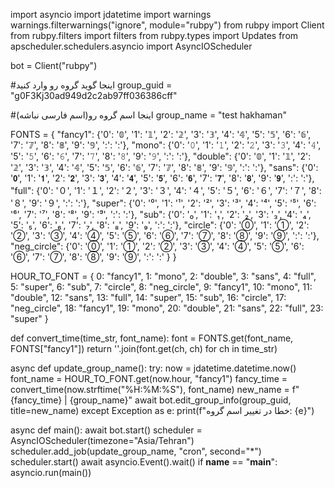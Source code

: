 import asyncio
import jdatetime
import warnings
warnings.filterwarnings("ignore", module="rubpy")
from rubpy import Client
from rubpy.filters import filters
from rubpy.types import Updates
from apscheduler.schedulers.asyncio import AsyncIOScheduler

bot = Client("rubpy")

#اینجا گوید گروه رو وارد کنید
group_guid = "g0F3Kj30ad949d2c2ab97ff036386cff"

#اینجا اسم گروه رو(اسم فارسی نباشه)
group_name = "test hakhaman"

FONTS = {
    "fancy1": {'0': '𝟘', '1': '𝟙', '2': '𝟚', '3': '𝟛', '4': '𝟜', '5': '𝟝', '6': '𝟞', '7': '𝟟', '8': '𝟠', '9': '𝟡', ':': ':'},
    "mono": {'0': '𝟶', '1': '𝟷', '2': '𝟸', '3': '𝟹', '4': '𝟺', '5': '𝟻', '6': '𝟼', '7': '𝟽', '8': '𝟾', '9': '𝟿', ':': ':'},
    "double": {'0': '𝟘', '1': '𝟙', '2': '𝟚', '3': '𝟛', '4': '𝟜', '5': '𝟝', '6': '𝟞', '7': '𝟟', '8': '𝟠', '9': '𝟡', ':': ':'},
    "sans": {'0': '𝟬', '1': '𝟭', '2': '𝟮', '3': '𝟯', '4': '𝟰', '5': '𝟱', '6': '𝟲', '7': '𝟳', '8': '𝟴', '9': '𝟵', ':': ':'},
    "full": {'0': '０', '1': '１', '2': '２', '3': '３', '4': '４', '5': '５', '6': '６', '7': '７', '8': '８', '9': '９', ':': ':'},
    "super": {'0': '⁰', '1': '¹', '2': '²', '3': '³', '4': '⁴', '5': '⁵', '6': '⁶', '7': '⁷', '8': '⁸', '9': '⁹', ':': ':'},
    "sub": {'0': '₀', '1': '₁', '2': '₂', '3': '₃', '4': '₄', '5': '₅', '6': '₆', '7': '₇', '8': '₈', '9': '₉', ':': ':'},
    "circle": {'0': '⓪', '1': '①', '2': '②', '3': '③', '4': '④', '5': '⑤', '6': '⑥', '7': '⑦', '8': '⑧', '9': '⑨', ':': ':'},
    "neg_circle": {'0': '⓪', '1': '①', '2': '②', '3': '③', '4': '④', '5': '⑤', '6': '⑥', '7': '⑦', '8': '⑧', '9': '⑨', ':': ':'
}
}

HOUR_TO_FONT = {
    0: "fancy1", 1: "mono", 2: "double", 3: "sans", 4: "full", 5: "super",
    6: "sub", 7: "circle", 8: "neg_circle", 9: "fancy1", 10: "mono", 11: "double",
    12: "sans", 13: "full", 14: "super", 15: "sub", 16: "circle", 17: "neg_circle",
    18: "fancy1", 19: "mono", 20: "double", 21: "sans", 22: "full", 23: "super"
}

def convert_time(time_str, font_name):
    font = FONTS.get(font_name, FONTS["fancy1"])
    return ''.join(font.get(ch, ch) for ch in time_str)

async def update_group_name():
    try:
        now = jdatetime.datetime.now()
        font_name = HOUR_TO_FONT.get(now.hour, "fancy1")
        fancy_time = convert_time(now.strftime("%H:%M:%S"), font_name)
        new_name = f"{fancy_time} | {group_name}"
        await bot.edit_group_info(group_guid, title=new_name)
    except Exception as e:
        print(f"خطا در تغییر اسم گروه: {e}")

async def main():
    await bot.start()
    scheduler = AsyncIOScheduler(timezone="Asia/Tehran")
    scheduler.add_job(update_group_name, "cron", second="*")
    scheduler.start()
    await asyncio.Event().wait()
if __name__ == "__main__":
    asyncio.run(main())
